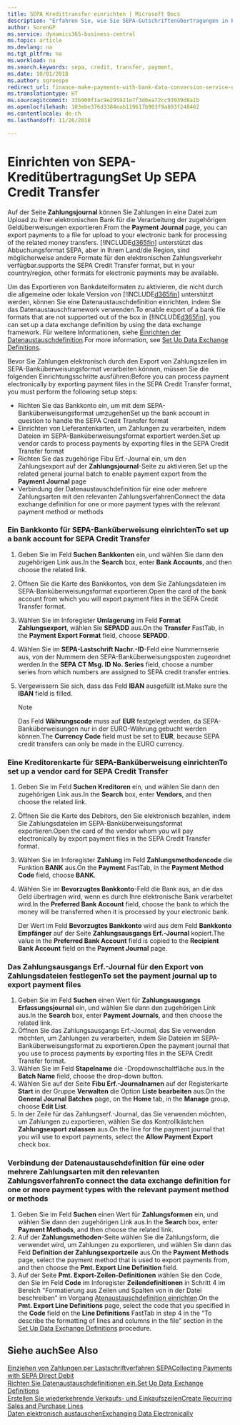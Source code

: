 ```yaml
---
title: SEPA Kredittransfer einrichten | Microsoft Docs
description: "Erfahren Sie, wie Sie SEPA-Gutschriftenübertragungen in Business Central einrichten."
author: SorenGP
ms.service: dynamics365-business-central
ms.topic: article
ms.devlang: na
ms.tgt_pltfrm: na
ms.workload: na
ms.search.keywords: sepa, credit, transfer, payment,
ms.date: 10/01/2018
ms.author: sgroespe
redirect_url: finance-make-payments-with-bank-data-conversion-service-or-sepa-credit-transfer
ms.translationtype: HT
ms.sourcegitcommit: 33b900f1ac9e295921e7f3d6ea72cc93939d8a1b
ms.openlocfilehash: 103ebe376d3384eab119617b903f9a803f248462
ms.contentlocale: de-ch
ms.lasthandoff: 11/26/2018

---
```

# <a name="set-up-sepa-credit-transfer"></a><span data-ttu-id="44b8d-103">Einrichten von SEPA-Kreditübertragung</span><span class="sxs-lookup"><span data-stu-id="44b8d-103">Set Up SEPA Credit Transfer</span></span>
<span data-ttu-id="44b8d-104">Auf der Seite **Zahlungsjournal** können Sie Zahlungen in eine Datei zum Upload zu Ihrer elektronischen Bank für die Verarbeitung der zugehörigen Geldüberweisungen exportieren.</span><span class="sxs-lookup"><span data-stu-id="44b8d-104">From the **Payment Journal** page, you can export payments to a file for upload to your electronic bank for processing of the related money transfers.</span></span> [!INCLUDE[d365fin](includes/d365fin_md.md)] <span data-ttu-id="44b8d-105">unterstützt das Abbuchungsformat SEPA, aber in Ihrem Land/die Region, sind möglicherweise andere Formate für den elektronischen Zahlungsverkehr verfügbar.</span><span class="sxs-lookup"><span data-stu-id="44b8d-105">supports the SEPA Credit Transfer format, but in your country/region, other formats for electronic payments may be available.</span></span>  

<span data-ttu-id="44b8d-106">Um das Exportieren von Bankdateiformaten zu aktivieren, die nicht durch die allgemeine oder lokale Version von [!INCLUDE[d365fin](includes/d365fin_md.md)] unterstützt werden, können Sie eine Datenaustauschdefinition einrichten, indem Sie das  Datenaustauschframework verwenden.</span><span class="sxs-lookup"><span data-stu-id="44b8d-106">To enable export of a bank file formats that are not supported out of the box in [!INCLUDE[d365fin](includes/d365fin_md.md)], you can set up a data exchange definition by using the data exchange framework.</span></span> <span data-ttu-id="44b8d-107">Für weitere Informationen, siehe [Einrichten der Datenaustauschdefinition](across-how-to-set-up-data-exchange-definitions.md).</span><span class="sxs-lookup"><span data-stu-id="44b8d-107">For more information, see [Set Up Data Exchange Definitions](across-how-to-set-up-data-exchange-definitions.md).</span></span>  

<span data-ttu-id="44b8d-108">Bevor Sie Zahlungen elektronisch durch den Export von Zahlungszeilen im SEPA-Banküberweisungsformat verarbeiten können, müssen Sie die folgenden Einrichtungsschritte ausführen:</span><span class="sxs-lookup"><span data-stu-id="44b8d-108">Before you can process payment electronically by exporting payment files in the SEPA Credit Transfer format, you must perform the following setup steps:</span></span>  

* <span data-ttu-id="44b8d-109">Richten Sie das Bankkonto ein, um mit dem SEPA-Banküberweisungsformat umzugehen</span><span class="sxs-lookup"><span data-stu-id="44b8d-109">Set up the bank account in question to handle the SEPA Credit Transfer format</span></span>  
* <span data-ttu-id="44b8d-110">Einrichten von Lieferantenkarten, um Zahlungen zu verarbeiten, indem Dateien im SEPA-Banküberweisungsformat exportiert werden.</span><span class="sxs-lookup"><span data-stu-id="44b8d-110">Set up vendor cards to process payments by exporting files in the SEPA Credit Transfer format</span></span>  
* <span data-ttu-id="44b8d-111">Richten Sie das zugehörige Fibu Erf.-Journal ein, um den Zahlungsexport auf der **Zahlungsjournal**-Seite zu aktivieren.</span><span class="sxs-lookup"><span data-stu-id="44b8d-111">Set up the related general journal batch to enable payment export from the **Payment Journal** page</span></span>  
* <span data-ttu-id="44b8d-112">Verbindung der Datenaustauschdefinition für eine oder mehrere Zahlungsarten mit den relevanten Zahlungsverfahren</span><span class="sxs-lookup"><span data-stu-id="44b8d-112">Connect the data exchange definition for one or more payment types with the relevant payment method or methods</span></span>  

### <a name="to-set-up-a-bank-account-for-sepa-credit-transfer"></a><span data-ttu-id="44b8d-113">Ein Bankkonto für SEPA-Banküberweisung einrichten</span><span class="sxs-lookup"><span data-stu-id="44b8d-113">To set up a bank account for SEPA Credit Transfer</span></span>  
1. <span data-ttu-id="44b8d-114">Geben Sie im Feld **Suchen** **Bankkonten** ein, und wählen Sie dann den zugehörigen Link aus.</span><span class="sxs-lookup"><span data-stu-id="44b8d-114">In the **Search** box, enter **Bank Accounts**, and then choose the related link.</span></span>  
2. <span data-ttu-id="44b8d-115">Öffnen Sie die Karte des Bankkontos, von dem Sie Zahlungsdateien im SEPA-Banküberweisungsformat exportieren.</span><span class="sxs-lookup"><span data-stu-id="44b8d-115">Open the card of the bank account from which you will export payment files in the SEPA Credit Transfer format.</span></span>  
3. <span data-ttu-id="44b8d-116">Wählen Sie im Inforegister **Umlagerung** im Feld **Format Zahlungsexport**, wählen Sie **SEPADD** aus.</span><span class="sxs-lookup"><span data-stu-id="44b8d-116">On the **Transfer** FastTab, in the **Payment Export Format** field, choose **SEPADD**.</span></span>  
4. <span data-ttu-id="44b8d-117">Wählen Sie im **SEPA-Lastschrift Nachr.-ID**-Feld eine Nummernserie aus, von der Nummern den SEPA-Banküberweisungsposten zugeordnet werden.</span><span class="sxs-lookup"><span data-stu-id="44b8d-117">In the **SEPA CT Msg. ID No. Series** field, choose a number series from which numbers are assigned to SEPA credit transfer entries.</span></span>  
5. <span data-ttu-id="44b8d-118">Vergewissern Sie sich, dass das Feld **IBAN** ausgefüllt ist.</span><span class="sxs-lookup"><span data-stu-id="44b8d-118">Make sure the **IBAN** field is filled.</span></span>  

    > [!NOTE]  
    >  <span data-ttu-id="44b8d-119">Das Feld **Währungscode** muss auf **EUR** festgelegt werden, da SEPA-Banküberweisungen nur in der EURO-Währung gebucht werden können.</span><span class="sxs-lookup"><span data-stu-id="44b8d-119">The **Currency Code** field must be set to **EUR**, because SEPA credit transfers can only be made in the EURO currency.</span></span>  

### <a name="to-set-up-a-vendor-card-for-sepa-credit-transfer"></a><span data-ttu-id="44b8d-120">Eine Kreditorenkarte für SEPA-Banküberweisung einrichten</span><span class="sxs-lookup"><span data-stu-id="44b8d-120">To set up a vendor card for SEPA Credit Transfer</span></span>  
1. <span data-ttu-id="44b8d-121">Geben Sie im Feld **Suchen** **Kreditoren** ein, und wählen Sie dann den zugehörigen Link aus.</span><span class="sxs-lookup"><span data-stu-id="44b8d-121">In the **Search** box, enter **Vendors**, and then choose the related link.</span></span>  
2. <span data-ttu-id="44b8d-122">Öffnen Sie die Karte des Debitors, den Sie elektronisch bezahlen, indem Sie Zahlungsdateien im SEPA-Banküberweisungsformat exportieren.</span><span class="sxs-lookup"><span data-stu-id="44b8d-122">Open the card of the vendor whom you will pay electronically by export payment files in the SEPA Credit Transfer format.</span></span>  
3. <span data-ttu-id="44b8d-123">Wählen Sie im Inforegister **Zahlung** im Feld **Zahlungsmethodencode** die Funktion **BANK** aus.</span><span class="sxs-lookup"><span data-stu-id="44b8d-123">On the **Payment** FastTab, in the **Payment Method Code** field, choose **BANK**.</span></span>  
4. <span data-ttu-id="44b8d-124">Wählen Sie im **Bevorzugtes Bankkonto**-Feld die Bank aus, an die das Geld übertragen wird, wenn es durch Ihre elektronische Bank verarbeitet wird.</span><span class="sxs-lookup"><span data-stu-id="44b8d-124">In the **Preferred Bank Account** field, choose the bank to which the money will be transferred when it is processed by your electronic bank.</span></span>  

     <span data-ttu-id="44b8d-125">Der Wert im Feld **Bevorzugtes Bankkonto** wird aus dem Feld **Bankkonto Empfänger** auf der Seite **Zahlungsausgangs Erf.-Journal** kopiert.</span><span class="sxs-lookup"><span data-stu-id="44b8d-125">The value in the **Preferred Bank Account** field is copied to the **Recipient Bank Account** field on the **Payment Journal** page.</span></span>  

### <a name="to-set-the-payment-journal-up-to-export-payment-files"></a><span data-ttu-id="44b8d-126">Das Zahlungsausgangs Erf.-Journal für den Export von Zahlungsdateien festlegen</span><span class="sxs-lookup"><span data-stu-id="44b8d-126">To set the payment journal up to export payment files</span></span>  
1. <span data-ttu-id="44b8d-127">Geben Sie im Feld **Suchen** einen Wert für **Zahlungsausgangs Erfassungsjournal** ein, und wählen Sie dann den zugehörigen Link aus.</span><span class="sxs-lookup"><span data-stu-id="44b8d-127">In the **Search** box, enter **Payment Journals**, and then choose the related link.</span></span>  
2. <span data-ttu-id="44b8d-128">Öffnen Sie das Zahlungsausgangs Erf.-Journal, das Sie verwenden möchten, um Zahlungen zu verarbeiten, indem Sie Dateien im SEPA-Banküberweisungsformat zu exportieren.</span><span class="sxs-lookup"><span data-stu-id="44b8d-128">Open the payment journal that you use to process payments by exporting files in the SEPA Credit Transfer format.</span></span>  
3. <span data-ttu-id="44b8d-129">Wählen Sie im Feld **Stapelname** die \-Dropdownschaltfläche aus.</span><span class="sxs-lookup"><span data-stu-id="44b8d-129">In the **Batch Name** field, choose the drop\-down button.</span></span>  
4. <span data-ttu-id="44b8d-130">Wählen Sie auf der Seite **Fibu Erf.-Journalnamen** auf der Registerkarte **Start** in der Gruppe **Verwalten** die Option **Liste bearbeiten** aus.</span><span class="sxs-lookup"><span data-stu-id="44b8d-130">On the **General Journal Batches** page, on the **Home** tab, in the **Manage** group, choose **Edit List**.</span></span>  
5. <span data-ttu-id="44b8d-131">In der Zeile für das Zahlungserf.-Journal, das Sie verwenden möchten, um Zahlungen zu exportieren, wählen Sie das Kontrollkästchen **Zahlungsexport zulassen** aus.</span><span class="sxs-lookup"><span data-stu-id="44b8d-131">On the line for the payment journal that you will use to export payments, select the **Allow Payment Export** check box.</span></span>  

### <a name="to-connect-the-data-exchange-definition-for-one-or-more-payment-types-with-the-relevant-payment-method-or-methods"></a><span data-ttu-id="44b8d-132">Verbindung der Datenaustauschdefinition für eine oder mehrere Zahlungsarten mit den relevanten Zahlungsverfahren</span><span class="sxs-lookup"><span data-stu-id="44b8d-132">To connect the data exchange definition for one or more payment types with the relevant payment method or methods</span></span>  
1. <span data-ttu-id="44b8d-133">Geben Sie im Feld **Suchen** einen Wert für **Zahlungsformen** ein, und wählen Sie dann den zugehörigen Link aus.</span><span class="sxs-lookup"><span data-stu-id="44b8d-133">In the **Search** box, enter **Payment Methods**, and then choose the related link.</span></span>  
2. <span data-ttu-id="44b8d-134">Auf der **Zahlungsmethoden**-Seite wählen Sie die Zahlungsform, die verwendet wird, um Zahlungen zu exportieren, und wählen Sie dann das Feld **Definition der Zahlungsexportzeile** aus.</span><span class="sxs-lookup"><span data-stu-id="44b8d-134">On the **Payment Methods** page, select the payment method that is used to export payments from, and then choose the **Pmt. Export Line Definition** field.</span></span>  
3. <span data-ttu-id="44b8d-135">Auf der Seite **Pmt. Export-Zeilen-Definitionen** wählen Sie den Code, den Sie im Feld **Code** im Inforegister **Zeilendefinitionen** in Schritt 4 im Bereich "Formatierung aus Zeilen und Spalten von in der Datei beschreiben" im Vorgang [Atenaustauschdefinition einrichten](across-how-to-set-up-data-exchange-definitions.md).</span><span class="sxs-lookup"><span data-stu-id="44b8d-135">On the **Pmt. Export Line Definitions** page, select the code that you specified in the **Code** field on the **Line Definitions** FastTab in step 4 in the “To describe the formatting of lines and columns in the file” section in the [Set Up Data Exchange Definitions](across-how-to-set-up-data-exchange-definitions.md) procedure.</span></span>  

## <a name="see-also"></a><span data-ttu-id="44b8d-136">Siehe auch</span><span class="sxs-lookup"><span data-stu-id="44b8d-136">See Also</span></span>  
[<span data-ttu-id="44b8d-137">Einziehen von Zahlungen per Lastschriftverfahren SEPA</span><span class="sxs-lookup"><span data-stu-id="44b8d-137">Collecting Payments with SEPA Direct Debit</span></span>](finance-collect-payments-with-sepa-direct-debit.md)  
[<span data-ttu-id="44b8d-138">Richten Sie Datenaustauschdefinitionen ein.</span><span class="sxs-lookup"><span data-stu-id="44b8d-138">Set Up Data Exchange Definitions</span></span>](across-how-to-set-up-data-exchange-definitions.md)  
[<span data-ttu-id="44b8d-139">Erstellen Sie wiederkehrende Verkaufs- und Einkaufszeilen</span><span class="sxs-lookup"><span data-stu-id="44b8d-139">Create Recurring Sales and Purchase Lines</span></span>](sales-how-work-standard-lines.md)  
[<span data-ttu-id="44b8d-140">Daten elektronisch austauschen</span><span class="sxs-lookup"><span data-stu-id="44b8d-140">Exchanging Data Electronically</span></span>](across-data-exchange.md)  


